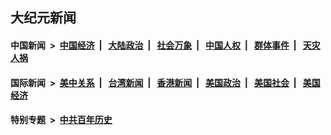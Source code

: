 ## 大纪元新闻

#### 中国新闻 &nbsp;>&nbsp; [中国经济](indexes/ncid283/README.md?04130445) &nbsp;| &nbsp; [大陆政治](indexes/ncid277/README.md?04130445) &nbsp;| &nbsp; [社会万象](indexes/ncid282/README.md?04130445) &nbsp;| &nbsp; [中国人权](indexes/ncid278/README.md?04130445) &nbsp;| &nbsp; [群体事件](indexes/ncid279/README.md?04130445) &nbsp;| &nbsp; [天灾人祸](indexes/ncid280/README.md?04130445)

#### 国际新闻 &nbsp;>&nbsp; [美中关系](indexes/nf1412576/README.md?04130445) &nbsp;| &nbsp; [台湾新闻](indexes/ncid1349361/README.md?04130445) &nbsp;| &nbsp; [香港新闻](indexes/ncid1349362/README.md?04130445) &nbsp;| &nbsp; [美国政治](indexes/ncid1078159/README.md?04130445) &nbsp;| &nbsp; [美国社会](indexes/ncid1078160/README.md?04130445) &nbsp;| &nbsp; [美国经济](indexes/ncid1078158/README.md?04130445)

#### 特别专题 &nbsp;>&nbsp; [中共百年历史](https://github.com/epoch-news/epoch-special/blob/master/README.md?04130445)  
